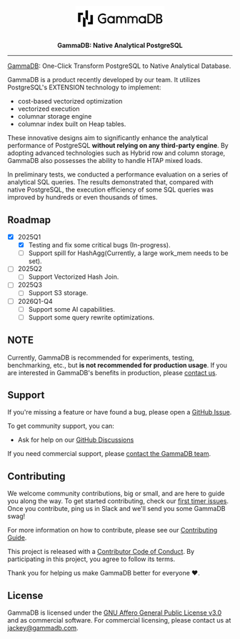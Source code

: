 <h1 align="center">
  <a href="https://gammadb.com"><img width=200 src="logo.svg" alt="GammaDB"></a>
<br>
</h1>

<p align="center">
  <b>GammaDB: Native Analytical PostgreSQL</b> <br />
</p>


---

[GammaDB](https://gammadb.com): One-Click Transform PostgreSQL to Native Analytical Database.

GammaDB is a product recently developed by our team. It utilizes PostgreSQL's EXTENSION technology to implement:

- cost-based vectorized optimization
- vectorized execution
- columnar storage engine
- columnar index built on Heap tables. 

These innovative designs aim to significantly enhance the analytical performance of PostgreSQL **without relying on any third-party engine**. By adopting advanced technologies such as Hybrid row and column storage, GammaDB also possesses the ability to handle HTAP mixed loads.

In preliminary tests, we conducted a performance evaluation on a series of analytical SQL queries. The results demonstrated that, compared with native PostgreSQL, the execution efficiency of some SQL queries was improved by hundreds or even thousands of times.


## Roadmap

- [x] 2025Q1
  - [x] Testing and fix some critical bugs (In-progress). 
  - [ ] Support spill for HashAgg(Currently, a large work_mem needs to be set).

- [ ] 2025Q2
  - [ ] Support Vectorized Hash Join.

- [ ] 2025Q3
  - [ ] Support S3 storage.

- [ ] 2026Q1-Q4
  - [ ] Support some AI capabilities.
  - [ ] Support some query rewrite optimizations.

## NOTE

Currently, GammaDB is recommended for experiments, testing, benchmarking, etc., but **is not recommended for production usage**. If you are interested in GammaDB's benefits in production, please [contact us](mailto:jackey@gammadb.com).

## Support

If you're missing a feature or have found a bug, please open a
[GitHub Issue](https://github.com/gammadb/gammadb/issues/new/choose).

To get community support, you can:

- Ask for help on our [GitHub Discussions](https://github.com/gammadb/gammadb/discussions)

If you need commercial support, please [contact the GammaDB team](mailto:jackey@gammadb.com).

## Contributing

We welcome community contributions, big or small, and are here to guide you along
the way. To get started contributing, check our [first timer issues](https://github.com/gammadb/gammadb/labels/good%20first%20issue). 
Once you contribute, ping us in Slack and we'll send you some GammaDB swag!

For more information on how to contribute, please see our
[Contributing Guide](/CONTRIBUTING.md).

This project is released with a [Contributor Code of Conduct](/CODE_OF_CONDUCT.md).
By participating in this project, you agree to follow its terms.

Thank you for helping us make GammaDB better for everyone :heart:.

## License

GammaDB is licensed under the [GNU Affero General Public License v3.0](LICENSE) and as commercial software. For commercial licensing, please contact us at [jackey@gammadb.com](mailto:jackey@gammadb.com).

